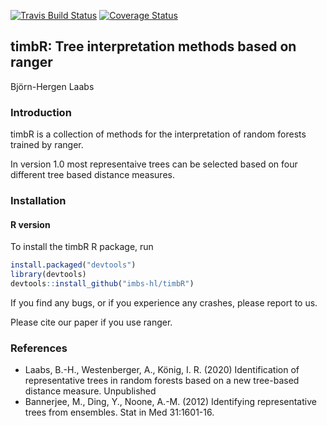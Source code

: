 [![Travis Build Status](https://travis-ci.org/imbs-hl/timbR.svg?branch=master)](https://travis-ci.org/github/imbs-hl/timbR)
[![Coverage Status](https://coveralls.io/repos/github/imbs-hl/timbR/badge.svg?branch=master)](https://coveralls.io/github/imbs-hl/timbR?branch=master)
<!---![CRAN Downloads month](http://cranlogs.r-pkg.org/badges/ranger?color=brightgreen)
![CRAN Downloads overall](http://cranlogs.r-pkg.org/badges/grand-total/ranger?color=brightgreen) --->
## timbR: Tree interpretation methods based on ranger
Björn-Hergen Laabs

### Introduction
timbR is a collection of methods for the interpretation of random forests trained by ranger. 

In version 1.0 most representaive trees can be selected based on four different tree based distance measures.



### Installation
#### R version
To install the timbR R package, run

```R
install.packaged("devtools")
library(devtools)
devtools::install_github("imbs-hl/timbR")
```

If you find any bugs, or if you experience any crashes, please report to us.

Please cite our paper if you use ranger.

### References
* Laabs, B.-H., Westenberger, A., König, I. R. (2020) Identification of representative trees in random forests based on a new tree-based distance measure. Unpublished
* Bannerjee, M., Ding, Y., Noone, A.-M. (2012) Identifying representative trees from ensembles. Stat in Med 31:1601-16.
